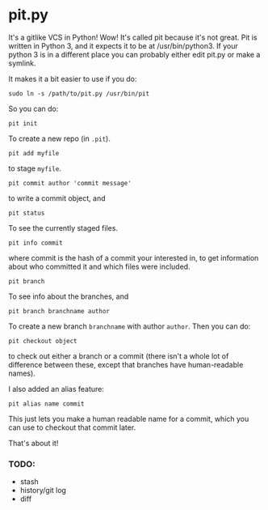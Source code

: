 # pit.py

It's a gitlike VCS in Python! Wow! It's called pit because it's not great.
Pit is written in Python 3, and it expects it to be at /usr/bin/python3. If
your python 3 is in a different place you can probably either edit pit.py or
make a symlink.

It makes it a bit easier to use if you do:

    sudo ln -s /path/to/pit.py /usr/bin/pit

So you can do:

    pit init

To create a new repo (in `.pit`).

    pit add myfile

to stage `myfile`.

    pit commit author 'commit message'

to write a commit object, and 

    pit status

To see the currently staged files.

    pit info commit

where commit is the hash of a commit your interested in, to get information
about who committed it and which files were included.

    pit branch

To see info about the branches, and 
    
    pit branch branchname author

To create a new branch `branchname` with author `author`. Then you can do:

    pit checkout object

to check out either a branch or a commit (there isn't a whole lot of difference
between these, except that branches have human-readable names).

I also added an alias feature:

    pit alias name commit

This just lets you make a human readable name for a commit, which you can
use to checkout that commit later.

That's about it!

### TODO:

- stash
- history/git log
- diff
